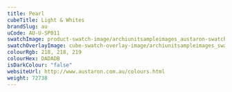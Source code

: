 ```yaml
---
title: Pearl
cubeTitle: Light & Whites
brandSlug: au
uCode: AU-U-SP011
swatchImage: product-swatch-image/archiunitsampleimages_austaron-swatch_Pearl.jpg
swatchOverlayImage: cube-swatch-overlay-image/archiunitsampleimages_swatch-overlay_austaron.png
colourRgb: 218, 218, 219
colourHex: DADADB
isDarkColour: "false"
websiteUrl: http://www.austaron.com.au/colours.html
weight: 72738
---
```

